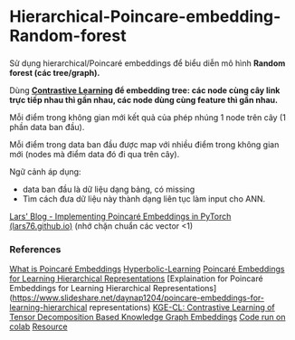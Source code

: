 # Hierarchical-Poincare-embedding-Random-forest
### 
Sử dụng hierarchical/Poincaré embeddings để biểu diễn mô hình **Random forest (các tree/graph).**

Dùng **[Contrastive Learning](https://arxiv.org/abs/2112.04871) để embedding tree: các node cùng cây link trực tiếp nhau thì gần nhau, các node dùng cùng feature thì gần nhau.**

Mỗi điểm trong không gian mới kết quả của phép nhúng 1 node trên cây (1 phần data ban đầu).

Mỗi điểm trong data ban đầu được map với nhiều điểm trong không gian mới (nodes mà điểm data đó đi qua trên cây).

Ngữ cảnh áp dụng:

- data ban đầu là dữ liệu dạng bảng, có missing
- Tìm cách đưa dữ liệu này thành dạng liên tục làm input cho ANN.

[Lars' Blog - Implementing Poincaré Embeddings in PyTorch (lars76.github.io)](https://lars76.github.io/2020/07/24/implementing-poincare-embedding.html) (nhớ chặn chuẩn các vector <1)


### References
[What is Poincaré Embeddings](https://medium.com/@sri33/explaining-poincar%C3%A9-embeddings-d7cb9e4a2bbf)
[Hyperbolic-Learning](https://github.com/drewwilimitis/hyperbolic-learning)
[Poincaré Embeddings for Learning Hierarchical Representations](https://arxiv.org/pdf/1705.08039.pdf)
[Explaination for Poincaré Embeddings for Learning Hierarchical Representations](https://www.slideshare.net/daynap1204/poincare-embeddings-for-learning-hierarchical representations)
[KGE-CL: Contrastive Learning of Tensor Decomposition Based Knowledge Graph Embeddings](https://arxiv.org/pdf/2112.04871.pdf)
[Code run on colab](https://colab.research.google.com/drive/13-nOoOzFjiDlFOQEepc91Nj3t45PIjQw#scrollTo=N7kwZzX89gzh)
[Resource](https://drive.google.com/drive/u/0/folders/1RfYoT_yNK9hMNrWsRaYEDqhpWTKfOQ5Y)




